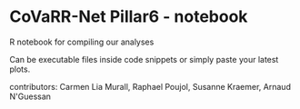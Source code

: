 # CoVaRR-Net Pillar6 - notebook  

R notebook for compiling our analyses

Can be executable files inside code snippets or simply paste your latest plots.

contributors: Carmen Lia Murall, Raphael Poujol, Susanne Kraemer, Arnaud N'Guessan
